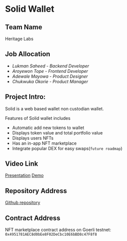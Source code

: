 # Solid Wallet

## Team Name

Heritage Labs

## Job Allocation

- *Lukman Saheed - Backend Developer*
- *Aroyewon Tope - Frontend Developer*
- *Adewale Mayowa - Product Designer*
- *Chukwuka Okorie - Product Manager*

## Project Intro: 
Solid is a web based wallet non custodian wallet.

Features of Solid wallet includes

- Automatic add new tokens to wallet
- Displays token value and total portfolio value
- Displays users NFTs
- Has an in-app NFT marketplace
- Integrate popular DEX for easy swaps(`future roadmap`)

## Video Link

[Presentation](https://vimeo.com/779906916)
[Demo](https://vimeo.com/779906916)

## Repository Address

[Github repository](https://github.com/HeritageLabs/Solid)

## Contract Address

NFT marketplace contract address on Goerli testnet: `0x4951781AEC8d0bEe8F02DeCbc10E6bBD8c47F8f8`
